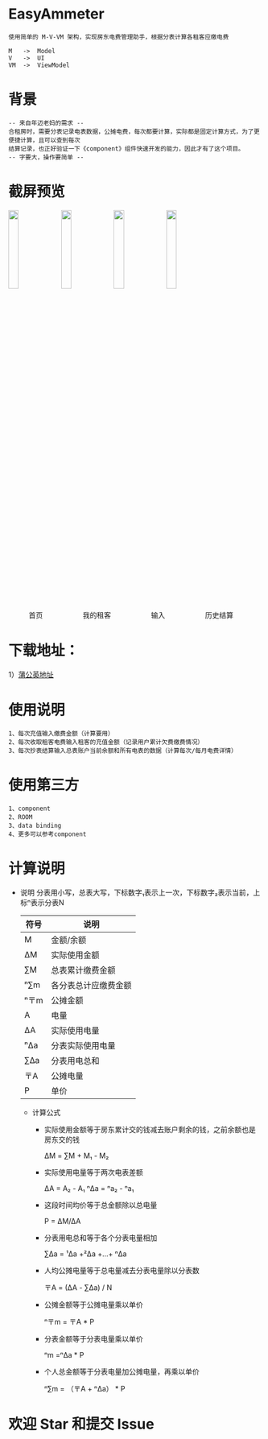 # EasyAmmeter
    使用简单的 M-V-VM 架构，实现房东电费管理助手，根据分表计算各租客应缴电费

    M   ->  Model
    V   ->  UI
    VM  ->  ViewModel

# 背景
    -- 来自年迈老妈的需求 --
    合租房时，需要分表记录电表数据，公摊电费，每次都要计算，实际都是固定计算方式，为了更便捷计算，且可以查到每次
    结算记录，也正好验证一下《component》组件快速开发的能力，因此才有了这个项目。
    -- 字要大，操作要简单 --

# 截屏预览
<img width="20%" src="https://tva1.sinaimg.cn/large/008eGmZEgy1goidh3a4mbj30u01t0127.jpg"> <img width="20%" src="https://tva1.sinaimg.cn/large/008eGmZEgy1goidh2y8p0j30u01t00yo.jpg"> <img width="20%" src="https://tva1.sinaimg.cn/large/008eGmZEgy1goidh3smerj30u01t0aqz.jpg"> 
<img width="20%" src="https://tva1.sinaimg.cn/large/008eGmZEgy1goidh3izvoj30u01t0wkd.jpg">

<img width="8%">首页</img> <img width="15%">我的租客</img> <img width="15%">输入</img> <img width="15%">历史结算</img>

# 下载地址：
  1）[蒲公英地址](https://www.pgyer.com/5Mq5)

# 使用说明
    1、每次充值输入缴费金额（计算要用）
    2、每次收取租客电费输入租客的充值金额（记录用户累计欠费缴费情况）
    3、每次抄表结算输入总表账户当前余额和所有电表的数据（计算每次/每月电费详情）

# 使用第三方
    1、component
    2、ROOM
    3、data binding
    4、更多可以参考component

# 计算说明

  + 说明 
    分表用小写，总表大写，下标数字₁表示上一次，下标数字₂表示当前，上标ⁿ表示分表N

    |        符号             |               说明                   |
    | ---------------------  |  ----------------------------------  |
    |     M       | 金额/余额  |
    |     ∆M      | 实际使用金额 |
    |     ∑M      | 总表累计缴费金额 |
    |     ⁿ∑m     | 各分表总计应缴费金额 |
    |     ⁿ〒m     | 公摊金额 |
    |    A       | 电量 |
    |    ∆A      | 实际使用电量 |
    |    ⁿ∆a      | 分表实际使用电量 |
    |    ∑∆a      | 分表用电总和 |
    |    〒A     | 公摊电量 |
    |    P       | 单价 |

      + 计算公式

        - 实际使用金额等于房东累计交的钱减去账户剩余的钱，之前余额也是房东交的钱

            ∆M = ∑M + M₁ - M₂

        - 实际使用电量等于两次电表差额

            ∆A = A₂ - A₁
            ⁿ∆a = ⁿa₂ - ⁿa₁

        - 这段时间均价等于总金额除以总电量

            P = ∆M/∆A

        - 分表用电总和等于各个分表电量相加

            ∑∆a = ¹∆a +²∆a +...+ ⁿ∆a

        - 人均公摊电量等于总电量减去分表电量除以分表数

            〒A = (∆A - ∑∆a) / N

        - 公摊金额等于公摊电量乘以单价

            ⁿ〒m = 〒A * P

        - 分表金额等于分表电量乘以单价

            ⁿm =ⁿ∆a * P

        - 个人总金额等于分表电量加公摊电量，再乘以单价

            ⁿ∑m = （〒A  + ⁿ∆a） * P


# 欢迎 Star 和提交 Issue

